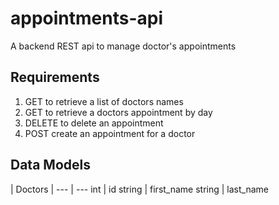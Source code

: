 # appointments-api
A backend REST api to manage doctor's appointments

## Requirements
1. GET to retrieve a list of doctors names
2. GET to retrieve a doctors appointment by day
3. DELETE to delete an appointment
4. POST create an appointment for a doctor

## Data Models
| Doctors |
--- | ---
 int | id 
 string | first_name
 string | last_name 
